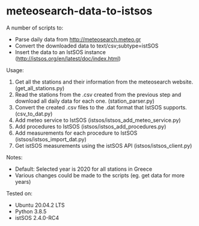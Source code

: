 # meteosearch-data-to-istsos

A number of scripts to:
* Parse daily data from http://meteosearch.meteo.gr
* Convert the downloaded data to text/csv;subtype=istSOS
* Insert the data to an IstSOS instance (http://istsos.org/en/latest/doc/index.html)

Usage:
1. Get all the stations and their information from the meteosearch website. (get_all_stations.py)
2. Read the stations from the .csv created from the previous step and download all daily data for each one. (station_parser.py)
3. Convert the created .csv files to the .dat format that IstSOS supports. (csv_to_dat.py)
4. Add meteo service to IstSOS (istsos/istsos_add_meteo_service.py)
5. Add procedures to IstSOS (istsos/istsos_add_procedures.py)
6. Add measurements for each procedure to IstSOS (istsos/istsos_import_dat.py)
7. Get istSOS measurements using the istSOS API (istsos/istsos_client.py)

Notes:
* Default: Selected year is 2020 for all stations in Greece
* Various changes could be made to the scripts (eg. get data for more years)

Tested on:
* Ubuntu 20.04.2 LTS
* Python 3.8.5
* istSOS 2.4.0-RC4
